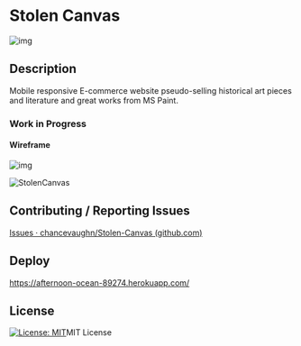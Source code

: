 # Stolen Canvas


![img](https://media.discordapp.net/attachments/841466068245545001/841473878303703040/unknown.png?width=400&height=225)

## Description

Mobile responsive E-commerce website pseudo-selling historical art pieces and literature and great works from MS Paint.



### Work in Progress

#### Wireframe

![img](https://media.discordapp.net/attachments/841466068245545001/841494876959932446/unknown.png?width=400&height=226)

![StolenCanvas](https://user-images.githubusercontent.com/72038731/117748803-472a3c00-b1d6-11eb-9bc9-11b0af9b77e5.png)

## Contributing / Reporting Issues

[Issues · chancevaughn/Stolen-Canvas (github.com)](https://github.com/chancevaughn/Stolen-Canvas/issues)



## Deploy

https://afternoon-ocean-89274.herokuapp.com/



## License

[![License: MIT](https://img.shields.io/badge/License-MIT-yellow.svg)](https://opensource.org/licenses/MIT)MIT License

